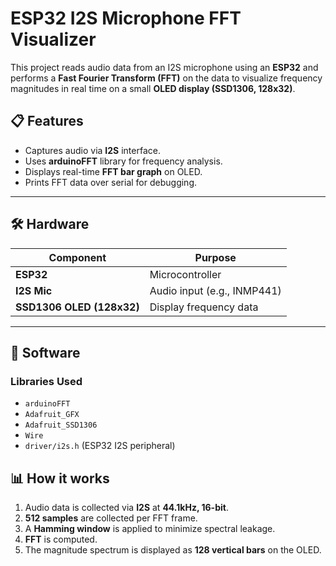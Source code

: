 # ESP32 I2S Microphone FFT Visualizer

This project reads audio data from an I2S microphone using an **ESP32** and performs a **Fast Fourier Transform (FFT)** on the data to visualize frequency magnitudes in real time on a small **OLED display (SSD1306, 128x32)**.

## 📋 Features
- Captures audio via **I2S** interface.
- Uses **arduinoFFT** library for frequency analysis.
- Displays real-time **FFT bar graph** on OLED.
- Prints FFT data over serial for debugging.

---

## 🛠 Hardware
| Component     | Purpose                 |
|---------------|--------------------------|
| **ESP32**     | Microcontroller           |
| **I2S Mic**   | Audio input (e.g., INMP441)|
| **SSD1306 OLED (128x32)** | Display frequency data |

---

## 💾 Software
### Libraries Used
- `arduinoFFT`
- `Adafruit_GFX`
- `Adafruit_SSD1306`
- `Wire`
- `driver/i2s.h` (ESP32 I2S peripheral)



## 📊 How it works
1. Audio data is collected via **I2S** at **44.1kHz, 16-bit**.
2. **512 samples** are collected per FFT frame.
3. A **Hamming window** is applied to minimize spectral leakage.
4. **FFT** is computed.
5. The magnitude spectrum is displayed as **128 vertical bars** on the OLED.


